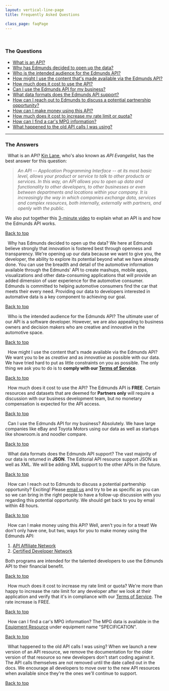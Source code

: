 ```yaml
---
layout: vertical-line-page
title: Frequently Asked Questions

class_page: faqPage
---
```


<a name="top">&nbsp;</a>

### The Questions

* [What is an API?](#faq-1)
* [Why has Edmunds decided to open up the data?](#faq-2)
* [Who is the intended audience for the Edmunds API?](#faq-3)
* [How might I use the content that's made available via the Edmunds API?](#faq-4)
* [How much does it cost to use the API?](#faq-5)
* [Can I use the Edmunds API for my business?](#faq-6)
* [What data formats does the Edmunds API support?](#faq-7)
* [How can I reach out to Edmunds to discuss a potential partnership opportunity?](#faq-8)
* [How can I make money using this API?](#faq-9)
* [How much does it cost to increase my rate limit or quota?](#faq-10)
* [How can I find a car's MPG information?](#faq-11)
* [What happened to the old API calls I was using?](#faq-12)

---

### The Answers

<a name='faq-1'>&nbsp;</a>
<span class="question-header" >What is an API?
</span>
[Kin Lane](http://apievangelist.com), who's also known as *API Evangelist*, has the best answer for this question:

> *An API -- Application Programming Interface -- at its most basic level, allows your product or service to talk to other products or services. In this way, an API allows you to open up data and functionality to other developers, to other businesses or even between departments and locations within your company. It is increasingly the way in which companies exchange data, services and complex resources, both internally, externally with partners, and openly with the public.*

We also put together this [3-minute video](http://vimeo.com/65923039) to explain what an API is and how the Edmunds API works.

[Back to top](#top)

<a name='faq-2'>&nbsp;</a>
<span class="question-header" >Why has Edmunds decided to open up the data?
</span>
We here at Edmunds believe strongly that innovation is fostered best through openness and transparency. We're opening up our data because we want to give you, the developer, the ability to explore its potential beyond what we have already done. You can use the breadth and detail of the automotive information available through the Edmunds' API to create mashups, mobile apps, visualizations and other data-consuming applications that will provide an added dimension of user experience for the automotive consumer. Edmunds is committed to helping automotive consumers find the car that meets their every need. Providing our data to developers interested in automative data is a key component to achieving our goal.

[Back to top](#top)

<a name='faq-3'>&nbsp;</a>
<span class="question-header" >Who is the intended audience for the Edmunds API?
</span>
The ultimate user of our API is a software developer. However, we are also appealing to business owners and decision makers who are creative and innovative in the automotive space.

[Back to top](#top)

<a name='faq-4'>&nbsp;</a>
<span class="question-header">How might I use the content that's made available via the Edmunds API?
</span>
We want you to be as *creative* and as *innovative* as possible with our data. We have tried hard to put as little constraints on you as possible. The only thing we ask you to do is to **comply with our [Terms of Service](/terms_of_service/)**. 

[Back to top](#top)

<a name='faq-5'>&nbsp;</a>
<span class="question-header">How much does it cost to use the API?
</span>
The Edmunds API is **FREE**. Certain resources and datasets that are deemed for **Partners only** will require a discussion with our business development team, but no monetary compensation is expected for the API access.

[Back to top](#top)

<a name='faq-6'>&nbsp;</a>
<span class="question-header">Can I use the Edmunds API for my business?
</span>
Absolutely. We have large companies like eBay and Toyota Motors using our data as well as startups like showroom.is and noodler compare.

[Back to top](#top)

<a name='faq-7'>&nbsp;</a>
<span class="question-header">What data formats does the Edmunds API support?
</span>
The vast majority of our data is returned in **JSON**. The Editorial API resource support JSON as well as XML. We will be adding XML support to the other APIs in the future.

[Back to top](#top)

<a name='faq-8'>&nbsp;</a>
<span class="question-header">How can I reach out to Edmunds to discuss a potential partnership opportunity?
</span>
Exciting! Please [email us](mailto:api@edmunds.com) and try to be as specific as you can so we can bring in the right people to have a follow-up discussion with you regarding this potential opportunity. We should get back to you by email within 48 hours.

[Back to top](#top)

<a name='faq-9'>&nbsp;</a>
<span class="question-header">How can I make money using this API?
</span>
Well, aren't you in for a treat! We don't only have one, but two, ways for you to make money using the Edmunds API:

1. [API Affiliate Network](/api_affiliate_network/)
2. [Certified Developer Network](/certified-dev.html)

Both programs are intended for the talented developers to use the Edmunds API to their financial benefit.

[Back to top](#top)


<a name='faq-10'>&nbsp;</a>
<span class="question-header">How much does it cost to increase my rate limit or quota?</span>
We're more than happy to increase the rate limit for any developer after we look at their application and verify that it's in compliance with our [Terms of Service](/terms_of_service/). The rate increase is FREE.

[Back to top](#top)

<a name='faq-11'>&nbsp;</a>
<span class="question-header">How can I find a car's MPG information?</span>
The MPG data is available in the [Equipment Resource](/api-documentation/vehicle/spec_equipment/v2/) under equipment name "SPECIFICATION".

[Back to top](#top)

<a name='faq-12'>&nbsp;</a>
<span class="question-header">What happened to the old API calls I was using?</span>
When we launch a new version of an API resource, we remove the documentation for the older version of that resource so new developers don't start coding against it. The API calls themselves are not removed until the date called out in the docs. We encourage all developers to move over to the new API resources when available since they're the ones we'll continue to support.

[Back to top](#top)


<script type="text/javascript">

 $(function(){

 	function scrollTo(element){
		var elementClick = element.attr("href");		
		var cutElementClick = elementClick.substring(1);		
		var destination = $('[name="'+ cutElementClick +'"]').offset().top;		
		$("html, body").animate({ scrollTop: destination}, 500 );		
		return false;
	};
 
  	$("a").on('click', function (element) { 
   		var thisLink = $(this);
   		scrollTo(thisLink);
  	});

 });

</script>